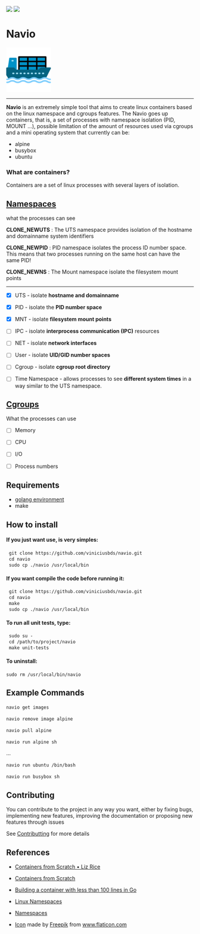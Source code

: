  ![](https://github.com/viniciusbds/navio/workflows/build/badge.svg)  ![](https://github.com/viniciusbds/navio/workflows/test/badge.svg)
 
# Navio

<img src="/cargueiro.png" alt="drawing" width="120"/>

----------------------------

**Navio** is an extremely simple tool that aims to create linux containers based on the linux namespace and cgroups features. The Navio goes up containers, that is, a set of processes with namespace isolation (PID, MOUNT ...), possible limitation of the amount of resources used via cgroups and a mini operating system that currently can be:

- alpine
- busybox
- ubuntu

### What are containers?

Containers are a set of linux processes with several layers of isolation.


## [Namespaces](https://en.wikipedia.org/wiki/Linux_namespaces)

what the processes can see

**CLONE_NEWUTS** : The UTS namespace provides isolation of the hostname and domainname system identifiers

**CLONE_NEWPID** : PID namespace isolates the process ID number space. This means that two processes running on the same host can have the same PID!

**CLONE_NEWNS** : The Mount namespace isolate the filesystem mount points

---


- [x] UTS - isolate **hostname and domainname**

- [x] PID - isolate the **PID number space**

- [x] MNT - isolate **filesystem mount points**

- [ ] IPC - isolate **interprocess communication (IPC)** resources

- [ ] NET - isolate **network interfaces**

- [ ] User - isolate **UID/GID number spaces**

- [ ] Cgroup - isolate **cgroup root directory**

- [ ] Time Namespace - allows processes to see **different system times** in a way similar to the UTS namespace.


## [Cgroups](https://en.wikipedia.org/wiki/Cgroups)

What the processes can use

- [ ] Memory

- [ ] CPU

- [ ] I/O

- [ ] Process numbers


## Requirements

- [golang environment](https://golang.org/)
- make

## How to install

#### If you just want use, is very simples: 

```
 git clone https://github.com/viniciusbds/navio.git
 cd navio
 sudo cp ./navio /usr/local/bin
```

#### If you want compile the code before running it:



```
 git clone https://github.com/viniciusbds/navio.git
 cd navio
 make
 sudo cp ./navio /usr/local/bin
```

#### To run all unit tests, type:

```
 sudo su -
 cd /path/to/project/navio
 make unit-tests
```

#### To uninstall:

 ```
 sudo rm /usr/local/bin/navio
```
  
## Example Commands

`navio get images`

`navio remove image alpine`

`navio pull alpine`

`navio run alpine sh`

...

`navio run ubuntu /bin/bash`

`navio run busybox sh`


  
  
## Contributing

You can contribute to the project in any way you want, either by fixing bugs, implementing new features, improving the documentation or proposing new features through issues

See [Contributting](/CONTRIBUTING.md) for more details

## References

  - [Containers from Scratch • Liz Rice](https://www.youtube.com/watch?v=8fi7uSYlOdc)
  
  - [Containers from Scratch](https://ericchiang.github.io/post/containers-from-scratch/)
  
  - [Building a container with less than 100 lines in Go](https://www.infoq.com/br/articles/build-a-container-golang/)

  - [Linux Namespaces](https://medium.com/@teddyking/namespaces-in-go-basics-e3f0fc1ff69a)
  
  - [Namespaces](https://escotilhalivre.wordpress.com/2015/08/12/namespaces/)
  
  - <div><a href="/cargueiro.png" title="Icon">Icon</a> made by <a href="https://www.flaticon.com/br/autores/freepik" title="Freepik">Freepik</a> from <a href="https://www.flaticon.com/br/" title="Flaticon">www.flaticon.com</a></div>

